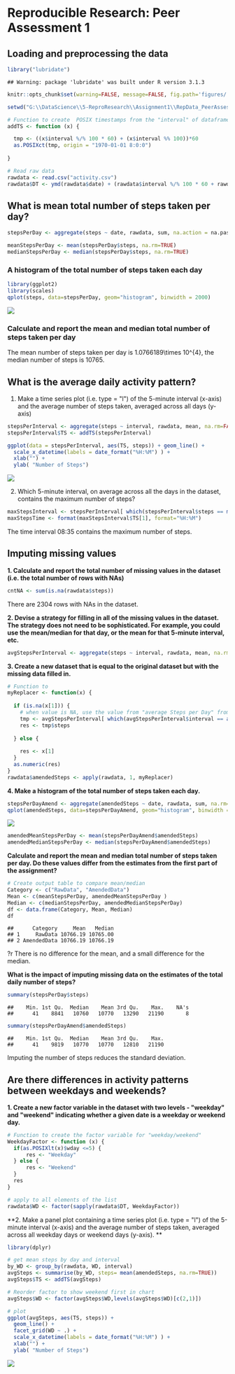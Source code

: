 # Reproducible Research: Peer Assessment 1


## Loading and preprocessing the data


```r
library("lubridate")
```

```
## Warning: package 'lubridate' was built under R version 3.1.3
```

```r
knitr::opts_chunk$set(warning=FALSE, message=FALSE, fig.path='figures/')

setwd("G:\\DataScience\\5-ReproResearch\\Assignment1\\RepData_PeerAssessment1")

# Function to create  POSIX timestamps from the "interval" of dataframe
addTS <- function (x) {

  tmp <- ((x$interval %/% 100 * 60) + (x$interval %% 100))*60
  as.POSIXct(tmp, origin = "1970-01-01 8:0:0")
  
}

# Read raw data
rawdata <- read.csv("activity.csv")
rawdata$DT <- ymd(rawdata$date) + (rawdata$interval %/% 100 * 60 + rawdata$interval %% 100) * 60
```

## What is mean total number of steps taken per day?



```r
stepsPerDay <- aggregate(steps ~ date, rawdata, sum, na.action = na.pass)

meanStepsPerDay <- mean(stepsPerDay$steps, na.rm=TRUE)
medianStepsPerDay <- median(stepsPerDay$steps, na.rm=TRUE)
```

### A histogram of the total number of steps taken each day


```r
library(ggplot2)
library(scales)
qplot(steps, data=stepsPerDay, geom="histogram", binwidth = 2000)
```

![](figures/histogramsteps-1.png) 

### Calculate and report the mean and median total number of steps taken per day

The mean number of steps taken per day is 1.0766189\times 10^{4}, the median number of steps is 10765.


## What is the average daily activity pattern?

1. Make a time series plot (i.e. type = "l") of the 5-minute interval (x-axis)
and the average number of steps taken, averaged across all days (y-axis)



```r
stepsPerInterval <- aggregate(steps ~ interval, rawdata, mean, na.rm=FALSE)
stepsPerInterval$TS <- addTS(stepsPerInterval)

ggplot(data = stepsPerInterval, aes(TS, steps)) + geom_line() + 
  scale_x_datetime(labels = date_format("%H:%M") ) + 
  xlab("") + 
  ylab( "Number of Steps")
```

![](figures/dailyactivitypattern-1.png) 

2. Which 5-minute interval, on average across all the days in the dataset,
contains the maximum number of steps?


```r
maxStepsInterval <- stepsPerInterval[ which(stepsPerInterval$steps == max(stepsPerInterval$steps)),]
maxStepsTime <- format(maxStepsInterval$TS[1], format="%H:%M")
```

The time interval 08:35 contains the maximum number of steps.


## Imputing missing values

**1. Calculate and report the total number of missing values in the dataset
(i.e. the total number of rows with NAs)**


```r
cntNA <- sum(is.na(rawdata$steps))
```

There are 2304 rows with NAs in the dataset.


**2. Devise a strategy for filling in all of the missing values in the dataset. The
strategy does not need to be sophisticated. For example, you could use
the mean/median for that day, or the mean for that 5-minute interval, etc.**


```r
avgStepsPerInterval <- aggregate(steps ~ interval, rawdata, mean, na.rm=TRUE)
```

**3. Create a new dataset that is equal to the original dataset but with the
missing data filled in.**


```r
# Function to 
myReplacer <- function(x) {
  
  if (is.na(x[1])) {
    # when value is NA, use the value from "average Steps per Day" from that interval
    tmp <- avgStepsPerInterval[ which(avgStepsPerInterval$interval == as.integer(x[3])),]      
    res <- tmp$steps
    
  } else {
    
    res <- x[1]
  }
  as.numeric(res)
}
rawdata$amendedSteps <- apply(rawdata, 1, myReplacer)
```


**4. Make a histogram of the total number of steps taken each day.**


```r
stepsPerDayAmend <- aggregate(amendedSteps ~ date, rawdata, sum, na.rm=TRUE)
qplot(amendedSteps, data=stepsPerDayAmend, geom="histogram", binwidth = 2000)
```

![](figures/imputedhistogram-1.png) 

```r
amendedMeanStepsPerDay <- mean(stepsPerDayAmend$amendedSteps)
amendedMedianStepsPerDay <- median(stepsPerDayAmend$amendedSteps)
```

**Calculate and report the mean and median total number of steps taken per day. Do
these values differ from the estimates from the first part of the assignment?**


```r
# Create output table to compare mean/median
Category <- c("RawData", "AmendedData")
Mean <- c(meanStepsPerDay, amendedMeanStepsPerDay )
Median <- c(medianStepsPerDay, amendedMedianStepsPerDay)
df <- data.frame(Category, Mean, Median)
df
```

```
##      Category     Mean   Median
## 1     RawData 10766.19 10765.00
## 2 AmendedData 10766.19 10766.19
```
?r
There is no difference for the mean, and a small difference for the median.

**What is the impact of imputing missing data on the estimates of the total
daily number of steps?**



```r
summary(stepsPerDay$steps)
```

```
##    Min. 1st Qu.  Median    Mean 3rd Qu.    Max.    NA's 
##      41    8841   10760   10770   13290   21190       8
```

```r
summary(stepsPerDayAmend$amendedSteps)
```

```
##    Min. 1st Qu.  Median    Mean 3rd Qu.    Max. 
##      41    9819   10770   10770   12810   21190
```
Imputing the number of steps reduces the standard deviation. 


## Are there differences in activity patterns between weekdays and weekends?

**1. Create a new factor variable in the dataset with two levels - "weekday"
and "weekend" indicating whether a given date is a weekday or weekend
day.**


```r
# Function to create the factor variable for "weekday/weekend"
WeekdayFactor <- function (x) {  
  if(as.POSIXlt(x)$wday <=5) {
      res <- "Weekday"
  } else {
      res <- "Weekend"
  }
  res
}

# apply to all elements of the list
rawdata$WD <- factor(sapply(rawdata$DT, WeekdayFactor))
```


**2. Make a panel plot containing a time series plot (i.e. type = "l") of the
5-minute interval (x-axis) and the average number of steps taken, averaged
across all weekday days or weekend days (y-axis). **


```r
library(dplyr)

# get mean steps by day and interval
by_WD <- group_by(rawdata, WD, interval)
avgSteps <- summarise(by_WD, steps= mean(amendedSteps, na.rm=TRUE))
avgSteps$TS <- addTS(avgSteps)

# Reorder factor to show weekend first in chart
avgSteps$WD <- factor(avgSteps$WD,levels(avgSteps$WD)[c(2,1)])

# plot 
ggplot(avgSteps, aes(TS, steps)) + 
  geom_line() + 
  facet_grid(WD ~ .) + 
  scale_x_datetime(labels = date_format("%H:%M") ) + 
  xlab("") + 
  ylab( "Number of Steps")
```

![](figures/weekdayvsweekend-1.png) 
